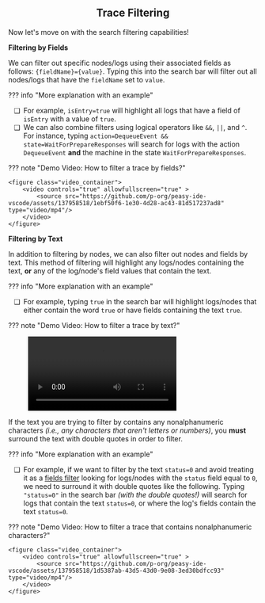 <style>
	ul li {
		padding-left: 0.5em;
	}
	ul li::marker {
		content: attr(data-icon);
		font-size: 1em;
	}

	.md-typeset h1,
	.md-content__button {
		display: none;
	}
</style>

<div align="center">
  <h2>Trace Filtering</h2>
</div>

Now let's move on with the search filtering capabilities!

<a id="fields-filtering"></a>
**Filtering by Fields**

We can filter out specific nodes/logs using their associated fields as follows: `{fieldName}={value}`. Typing this into the search bar will filter out all nodes/logs that have the `fieldName` set to `value`.

??? info "More explanation with an example"
	<ul>
		<li data-icon="❑">
			For example, <code>isEntry=true</code> will highlight all logs that have a field of <code>isEntry</code> with a value of <code>true</code>.
		</li>
		<li data-icon="❑">
			We can also combine filters using logical operators like <code>&&</code>, <code>||</code>, and <code>^</code>. For instance, typing <code>action=DequeueEvent && state=WaitForPrepareResponses</code> will search for logs with the action <code>DequeueEvent</code> <b>and</b> the machine in the state <code>WaitForPrepareResponses</code>.
		</li>
	</ul>
??? note "Demo Video: How to filter a trace by fields?"

	<figure class="video_container">
		<video controls="true" allowfullscreen="true" >
			<source src="https://github.com/p-org/peasy-ide-vscode/assets/137958518/1ebf50f6-1e30-4d28-ac43-81d517237ad8" type="video/mp4"/>
		</video>
	</figure>


**Filtering by Text**

In addition to filtering by nodes, we can also filter out nodes and fields by text. This method of filtering will highlight any logs/nodes containing the text, <b>or</b> any of the log/node's field values that contain the text.

??? info "More explanation with an example"
	<ul>
		<li data-icon="❑">
			For example, typing <code>true</code> in the search bar will highlight logs/nodes that either contain the word <code>true</code> or have fields containing the text <code>true</code>.
		</li>
	</ul>

??? note "Demo Video: How to filter a trace by text?"
	<figure class="video_container">
		<video controls="true" allowfullscreen="true" >
			<source src="https://github.com/p-org/peasy-ide-vscode/assets/137958518/5d1f6d71-9851-4218-bae4-a144f8824853" type="video/mp4"/>
		</video>
	</figure>

If the text you are trying to filter by contains any nonalphanumeric characters *(i.e., any characters that aren't letters or numbers)*, you **must** surround the text with double quotes in order to filter.

??? info "More explanation with an example"
	<ul>
		<li data-icon="❑">
			For example, if we want to filter by the text <code>status=0</code> and avoid treating it as a <a href="#fields-filtering">fields filter</a> looking for logs/nodes with the <code>status</code> field equal to <code>0</code>, we need to surround it with double quotes like the following. Typing <code>"status=0"</code> in the search bar <i>(with the double quotes!)</i> will search for logs that contain the text <code>status=0</code>, or where the log's fields contain the text <code>status=0</code>.
		</li>
	</ul>

??? note "Demo Video: How to filter a trace that contains nonalphanumeric characters?"

	<figure class="video_container">
		<video controls="true" allowfullscreen="true" >
			<source src="https://github.com/p-org/peasy-ide-vscode/assets/137958518/1d5387ab-43d5-43d0-9e08-3ed30bdfcc93" type="video/mp4"/>
		</video>
	</figure>
